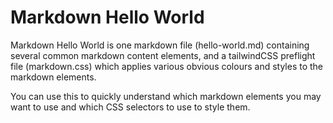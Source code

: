 # Markdown Hello World
Markdown Hello World is one markdown file (hello-world.md) containing several common markdown content elements, and a tailwindCSS preflight file (markdown.css) which applies various obvious colours and styles to the markdown elements. 

You can use this to quickly understand which markdown elements you may want to use and which CSS selectors to use to style them.
